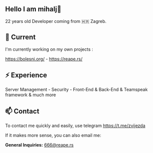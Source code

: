 ## Hello I am mihalj👋

22 years old Developer coming from 🇭🇷 Zagreb.

## 🔭 Current

I'm currently working on my own projects :

https://bolesni.org/ - https://reape.rs/


## ⚡️ Experience

Server Management - Security - Front-End & Back-End & Teamspeak framework & much more

## 📫 Contact

To contact me quickly and easily, use telegram https://t.me/zvijezda

If it makes more sense, you can also email me:

**General Inquiries:** 666@reape.rs






<!---
mihalj/mihalj is a ✨ special ✨ repository because its `README.md` (this file) appears on your GitHub profile.
You can click the Preview link to take a look at your changes.
--->
